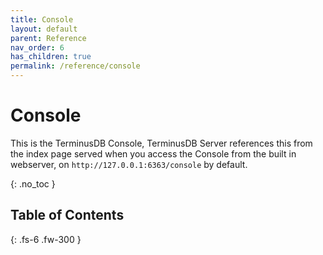 ```yaml
---
title: Console
layout: default
parent: Reference
nav_order: 6
has_children: true
permalink: /reference/console
---
```

# Console



This is the TerminusDB Console, TerminusDB Server references this from the index page served when you access the Console from the built in webserver, on `http://127.0.0.1:6363/console` by default. 

{: .no_toc }

## Table of Contents



{: .fs-6 .fw-300 }